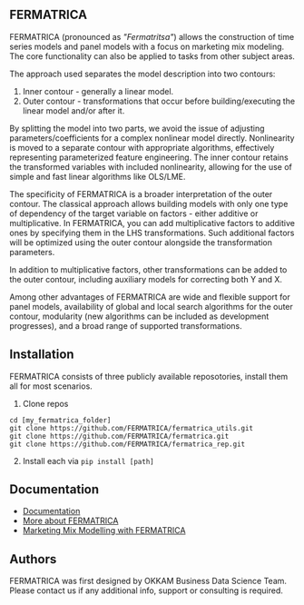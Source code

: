 ## FERMATRICA

FERMATRICA (pronounced as _"Fermatritsa"_) allows the construction of time series models and panel models with a focus on marketing mix modeling. The core functionality can also be applied to tasks from other subject areas.

The approach used separates the model description into two contours:

1. Inner contour - generally a linear model.
2. Outer contour - transformations that occur before building/executing the linear model and/or after it.

By splitting the model into two parts, we avoid the issue of adjusting parameters/coefficients for a complex nonlinear model directly. Nonlinearity is moved to a separate contour with appropriate algorithms, effectively representing parameterized feature engineering. The inner contour retains the transformed variables with included nonlinearity, allowing for the use of simple and fast linear algorithms like OLS/LME.

The specificity of FERMATRICA is a broader interpretation of the outer contour. The classical approach allows building models with only one type of dependency of the target variable on factors - either additive or multiplicative. In FERMATRICA, you can add multiplicative factors to additive ones by specifying them in the LHS transformations. Such additional factors will be optimized using the outer contour alongside the transformation parameters.

In addition to multiplicative factors, other transformations can be added to the outer contour, including auxiliary models for correcting both Y and X.

Among other advantages of FERMATRICA are wide and flexible support for panel models, availability of global and local search algorithms for the outer contour, modularity (new algorithms can be included as development progresses), and a broad range of supported transformations.

## Installation

FERMATRICA consists of three publicly available reposotories, install them all for most scenarios.

1. Clone repos

  ```commandline
  cd [my_fermatrica_folder]
  git clone https://github.com/FERMATRICA/fermatrica_utils.git 
  git clone https://github.com/FERMATRICA/fermatrica.git
  git clone https://github.com/FERMATRICA/fermatrica_rep.git 
  ```

2. Install each via `pip install [path]`

## Documentation

- [Documentation](https://fermatrica.github.io/docs/)
- [More about FERMATRICA](https://fermatrica.github.io)
- [Marketing Mix Modelling with FERMATRICA](https://fermatrica.github.io/fermatrica/guides/FERMATRICA_and_MMM_instruction.html)
  
## Authors

FERMATRICA was first designed by OKKAM Business Data Science Team. Please contact us if any additional info, support or consulting is required.

